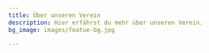 ```yaml
---
title: Über unseren Verein
description: Hier erfährst du mehr über unseren Verein.
bg_image: images/featue-bg.jpg

---
```

